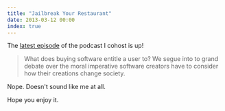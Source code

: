 ```yaml
---
title: "Jailbreak Your Restaurant"
date: 2013-03-12 00:00
index: true
---
```


The [latest episode](http://themasterbranch.com/2013/03/episode-5-%E2%80%93-jailbreak-your-restaurant/) of the podcast I cohost is up!

> What does buying software entitle a user to? We segue into to grand debate over the moral imperative software creators have to consider how their creations change society.

Nope. Doesn't sound like me at all.

Hope you enjoy it.

<!-- more -->
